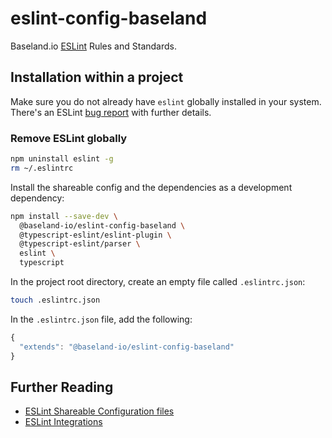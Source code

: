# eslint-config-baseland

Baseland.io [ESLint](http://eslint.org/) Rules and Standards.

## Installation within a project

Make sure you do not already have `eslint` globally installed in your system. There's an ESLint [bug report](https://github.com/eslint/eslint/issues/1877) with further details.

### Remove ESLint globally

```bash
npm uninstall eslint -g
rm ~/.eslintrc
```

Install the shareable config and the dependencies as a development dependency:

```bash
npm install --save-dev \
  @baseland-io/eslint-config-baseland \
  @typescript-eslint/eslint-plugin \
  @typescript-eslint/parser \
  eslint \
  typescript
```

In the project root directory, create an empty file called `.eslintrc.json`:

```bash
touch .eslintrc.json
```

In the `.eslintrc.json` file, add the following:

```javascript
{
  "extends": "@baseland-io/eslint-config-baseland"
}
```

## Further Reading

* [ESLint Shareable Configuration files](http://eslint.org/docs/developer-guide/shareable-configs)
* [ESLint Integrations](http://eslint.org/docs/user-guide/integrations)

